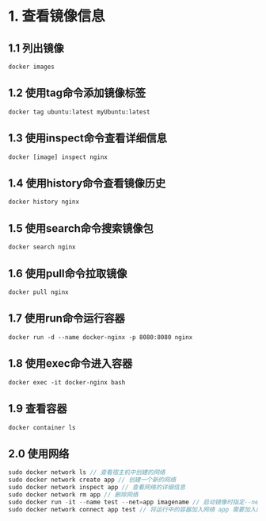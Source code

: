# 1. 查看镜像信息
## 1.1 列出镜像
```docker
docker images
```
## 1.2 使用tag命令添加镜像标签
```docker
docker tag ubuntu:latest myUbuntu:latest
```
## 1.3 使用inspect命令查看详细信息
```docker
docker [image] inspect nginx
```
## 1.4 使用history命令查看镜像历史
```docker
docker history nginx
```
## 1.5 使用search命令搜索镜像包
```docker
docker search nginx
```
## 1.6 使用pull命令拉取镜像
```docker
docker pull nginx
```
## 1.7 使用run命令运行容器
```docker
docker run -d --name docker-nginx -p 8080:8080 nginx
```
## 1.8 使用exec命令进入容器
```docker
docker exec -it docker-nginx bash
```
## 1.9 查看容器
```docker
docker container ls
```
## 2.0 使用网络
```js
sudo docker network ls // 查看宿主机中创建的网络
sudo docker network create app // 创建一个新的网络
sudo docker network inspect app // 查看网络的详细信息
sudo docker network rm app // 删除网络
sudo docker run -it --name test --net=app imagename // 启动镜像时指定--net参数
sudo docker network connect app test // 将运行中的容器加入网络 app 需要加入的网络名 test 需要加入到网络的容器名
```
